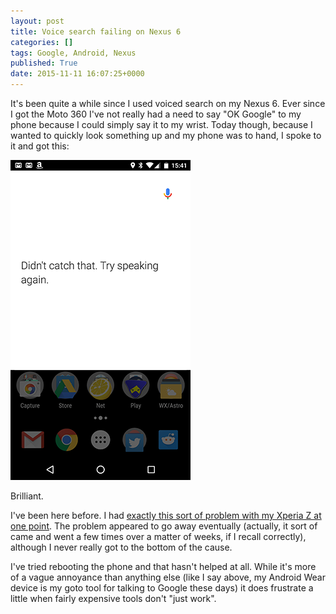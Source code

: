 ```yaml
---
layout: post
title: Voice search failing on Nexus 6
categories: []
tags: Google, Android, Nexus
published: True
date: 2015-11-11 16:07:25+0000
---
```


It's been quite a while since I used voiced search on my Nexus 6. Ever since
I got the Moto 360 I've not really had a need to say "OK Google" to my phone
because I could simply say it to my wrist. Today though, because I wanted to
quickly look something up and my phone was to hand, I spoke to it and got this:

![Voice search fail](/attachments/2015/11/11/Screenshot_20151111-154157.png)

Brilliant.

I've been here before. I had [exactly this sort of problem with my Xperia Z
at one point](https://plus.google.com/+DavePearson/posts/fP9kdADZPQ9).
The problem appeared to go away eventually (actually, it sort of came and
went a few times over a matter of weeks, if I recall correctly), although I
never really got to the bottom of the cause.

I've tried rebooting the phone and that hasn't helped at all. While it's more
of a vague annoyance than anything else (like I say above, my Android Wear
device is my goto tool for talking to Google these days) it does frustrate a
little when fairly expensive tools don't "just work".
